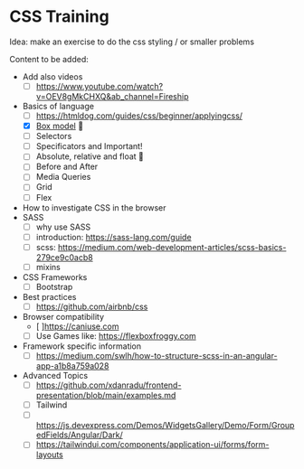 # CSS Training

Idea: make an exercise to do the css styling / or smaller problems

Content to be added:
- Add also videos
  - [ ] https://www.youtube.com/watch?v=OEV8gMkCHXQ&ab_channel=Fireship
- Basics of language
  - [ ] https://htmldog.com/guides/css/beginner/applyingcss/
  - [x] [Box model](https://github.com/msg-CareerPaths/css-training/blob/main/docs/box-model.md) :construction:
  - [ ] Selectors
  - [ ] Specificators and Important!
  - [ ] Absolute, relative and float :construction:
  - [ ] Before and After
  - [ ] Media Queries
  - [ ] Grid
  - [ ] Flex
- How to investigate CSS in the browser
- SASS
  - [ ] why use SASS
  - [ ] introduction: https://sass-lang.com/guide
  - [ ] scss: https://medium.com/web-development-articles/scss-basics-279ce9c0acb8
  - [ ] mixins
- CSS Frameworks
  - [ ] Bootstrap
- Best practices
  - [ ] https://github.com/airbnb/css
- Browser compatibility
  - [ ]https://caniuse.com
  - [ ] Use Games like: https://flexboxfroggy.com
- Framework specific information
  - [ ] https://medium.com/swlh/how-to-structure-scss-in-an-angular-app-a1b8a759a028
  
- Advanced Topics
  - [ ] https://github.com/xdanradu/frontend-presentation/blob/main/examples.md
  - [ ] Tailwind
  - [ ] https://js.devexpress.com/Demos/WidgetsGallery/Demo/Form/GroupedFields/Angular/Dark/
  - [ ] https://tailwindui.com/components/application-ui/forms/form-layouts
